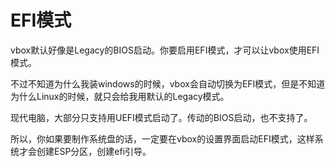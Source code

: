 # EFI模式

vbox默认好像是Legacy的BIOS启动。你要启用EFI模式，才可以让vbox使用EFI模式。

不过不知道为什么我装windows的时候，vbox会自动切换为EFI模式，但是不知道为什么Linux的时候，就只会给我用默认的Legacy模式。

现代电脑，大部分只支持用UEFI模式启动了。传动的BIOS启动，也不支持了。

所以，你如果要制作系统盘的话，一定要在vbox的设置界面启动EFI模式，这样系统才会创建ESP分区，创建efi引导。